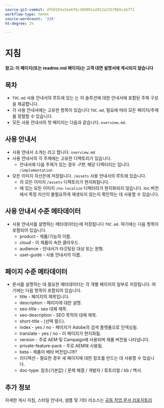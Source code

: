 ```yaml
---
source-git-commit: dfb0191e3ea6f6c360991a2012a15570b5cab771
workflow-type: tm+mt
source-wordcount: '329'
ht-degree: 2%

---
```

# 지침

**참고: 이 페이지(또는 readme.md 페이지)는 고객 대면 설명서에 게시되지 않습니다**

## 목차

+ `TOC.md` 사용 안내서의 루트에 있는 는 이 솔루션에 대한 안내서에 포함된 주제 구성을 제공합니다.
+ 각 사용 안내서에는 고유한 항목이 있습니다 `TOC.md`, 필요에 따라 모든 페이지/주제를 정렬할 수 있습니다.
+ 모든 사용 안내서의 첫 페이지는 다음과 같습니다. `overview.md`.

## 사용 안내서

+ 사용 안내서 소개는 라고 합니다. `overview.md`
+ 사용 안내서의 각 주제에는 고유한 디렉토리가 있습니다.
   + 안내서에 다음 주제가 있는 경우 *구현*, 해당 디렉터리는 입니다. `/implementation`
+ 모든 이미지 자산은에 저장됩니다. `/assets` 사용 안내서의 루트에 있습니다.
   + 의 모든 이미지 `/assets` 디렉토리가 현지화됩니다.
   + 에 있는 모든 이미지 `/no-localize` 디렉터리가 현지화되지 않습니다. loc 버전에서 특정 자산이 불필요하게 재생되지 않는지 확인하는 데 사용할 수 있습니다.

## 사용 안내서 수준 메타데이터

+ 사용 안내서를 설명하는 메타데이터는에 저장됩니다 `TOC.md`. 여기에는 다음 항목이 포함되어 있습니다.
   + product - 제품/기능의 이름.
   + cloud - 이 제품이 속한 클라우드.
   + audience - 안내서가 타깃팅된 대상 또는 원형.
   + user-guide - 사용 안내서의 이름.

## 페이지 수준 메타데이터

+ 문서를 설명하는 데 필요한 메타데이터는 각 개별 페이지의 일부로 저장됩니다. 여기에는 다음 항목이 포함되어 있습니다.
   + title - 페이지의 제목입니다.
   + description - 페이지에 대한 설명.
   + seo-title - seo 대체 제목.
   + seo-description - SEO 목적의 대체 제목.
   + short-title - (선택 필드).
   + index - yes / no - 페이지가 Adobe의 검색 플랫폼으로 인덱싱됨.
   + translate - yes / no - 이 페이지가 현지화됨.
   + version - 주로 AEM 및 Campaign에 사용되며 제품 버전을 나타냅니다.
   + private-feature-pack - 주로 AEM에 사용됨.
   + beta - 제품이 베타 버전입니까?
   + 리디렉션 - 필요한 경우 새 페이지에 대한 참조를 만드는 데 사용할 수 있습니다.
   + doc-type: 참조(기본값) / 문제 해결 / 개발자 / 튜토리얼 / kb / 백서.

## 추가 정보

자세한 게시 지침, 스타일 안내서, 샘플 및 기타 리소스는 [공동 작업 문서 리포지토리](https://git.corp.adobe.com/AdobeDocs/collaborative-doc-instructions)
